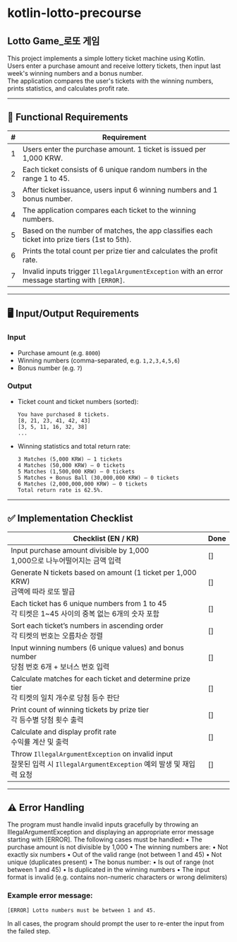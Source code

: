 # kotlin-lotto-precourse


Lotto Game_로또 게임
---

This project implements a simple lottery ticket machine using Kotlin.  
Users enter a purchase amount and receive lottery tickets, then input last week's winning numbers and a bonus number.  
The application compares the user's tickets with the winning numbers, prints statistics, and calculates profit rate.

---

## 🚀 Functional Requirements

| #  | Requirement                                                                                             |
|----|--------------------------------------------------------------------------------------------------------|
| 1  | Users enter the purchase amount. 1 ticket is issued per 1,000 KRW.                                    |
| 2  | Each ticket consists of 6 unique random numbers in the range 1 to 45.                                  |
| 3  | After ticket issuance, users input 6 winning numbers and 1 bonus number.                               |
| 4  | The application compares each ticket to the winning numbers.                                           |
| 5  | Based on the number of matches, the app classifies each ticket into prize tiers (1st to 5th).          |
| 6  | Prints the total count per prize tier and calculates the profit rate.                                  |
| 7  | Invalid inputs trigger `IllegalArgumentException` with an error message starting with `[ERROR]`.       |

---

## 🖥️ Input/Output Requirements

### Input
- Purchase amount (e.g. `8000`)
- Winning numbers (comma-separated, e.g. `1,2,3,4,5,6`)
- Bonus number (e.g. `7`)

### Output
- Ticket count and ticket numbers (sorted):
    ```
    You have purchased 8 tickets.
    [8, 21, 23, 41, 42, 43]
    [3, 5, 11, 16, 32, 38]
    ...
    ```
- Winning statistics and total return rate:
    ```
    3 Matches (5,000 KRW) – 1 tickets
    4 Matches (50,000 KRW) – 0 tickets
    5 Matches (1,500,000 KRW) – 0 tickets
    5 Matches + Bonus Ball (30,000,000 KRW) – 0 tickets
    6 Matches (2,000,000,000 KRW) – 0 tickets
    Total return rate is 62.5%.
    ```

---

## ✅ Implementation Checklist

| Checklist (EN / KR)                                                                                                         | Done |
|----------------------------------------------------------------------------------------------------------------------------|----|
| Input purchase amount divisible by 1,000<br/>1,000으로 나누어떨어지는 금액 입력                                               | [] |
| Generate N tickets based on amount (1 ticket per 1,000 KRW)<br/>금액에 따라 로또 발급                                          | [] |
| Each ticket has 6 unique numbers from 1 to 45<br/>각 티켓은 1~45 사이의 중복 없는 6개의 숫자 포함                             | [] |
| Sort each ticket’s numbers in ascending order<br/>각 티켓의 번호는 오름차순 정렬                                              | [] |
| Input winning numbers (6 unique values) and bonus number<br/>당첨 번호 6개 + 보너스 번호 입력                                  | [] |
| Calculate matches for each ticket and determine prize tier<br/>각 티켓의 일치 개수로 당첨 등수 판단                             | [] |
| Print count of winning tickets by prize tier<br/>각 등수별 당첨 횟수 출력                                                      | [] |
| Calculate and display profit rate<br/>수익률 계산 및 출력                                                                      | [] |
| Throw `IllegalArgumentException` on invalid input<br/>잘못된 입력 시 `IllegalArgumentException` 예외 발생 및 재입력 요청       | [] |

---

## ⚠️ Error Handling

The program must handle invalid inputs gracefully by throwing an IllegalArgumentException and displaying an appropriate error message starting with [ERROR]. The following cases must be handled:
•	The purchase amount is not divisible by 1,000
•	The winning numbers are:
•	Not exactly six numbers
•	Out of the valid range (not between 1 and 45)
•	Not unique (duplicates present)
•	The bonus number:
•	Is out of range (not between 1 and 45)
•	Is duplicated in the winning numbers
•	The input format is invalid (e.g. contains non-numeric characters or wrong delimiters)


### Example error message:

`[ERROR] Lotto numbers must be between 1 and 45.`

In all cases, the program should prompt the user to re-enter the input from the failed step.
